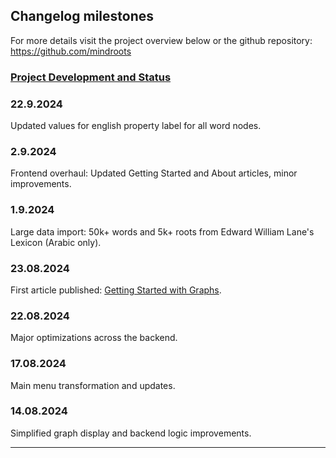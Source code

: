 ## Changelog milestones

For more details visit the project overview below or the github repository: https://github.com/mindroots

### [Project Development and Status](/project-overview)

### 22.9.2024
Updated values for english property label for all word nodes. 

### 2.9.2024
Frontend overhaul: Updated Getting Started and About articles, minor improvements.

### 1.9.2024
Large data import: 50k+ words and 5k+ roots from Edward William Lane's Lexicon (Arabic only).

### 23.08.2024
First article published: [Getting Started with Graphs](/getting-started).

### 22.08.2024
Major optimizations across the backend.

### 17.08.2024
Main menu transformation and updates.

### 14.08.2024
Simplified graph display and backend logic improvements.

---
